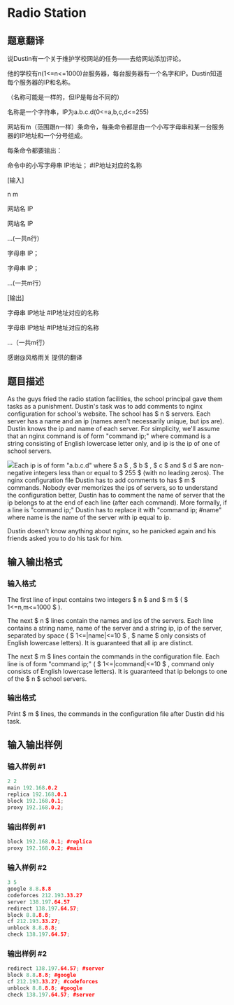 # Radio Station

## 题意翻译

说Dustin有一个关于维护学校网站的任务——去给网站添加评论。

他的学校有n(1<=n<=1000)台服务器，每台服务器有一个名字和IP。Dustin知道每个服务器的IP和名称。

（名称可能是一样的，但IP是每台不同的）

名称是一个字符串，IP为a.b.c.d(0<=a,b,c,d<=255)

网站有m（范围跟n一样）条命令，每条命令都是由一个小写字母串和某一台服务器的IP地址和一个分号组成。

每条命令都要输出：

命令中的小写字母串 IP地址； #IP地址对应的名称

[输入]

n m

网站名 IP

网站名 IP

...(一共n行）

字母串 IP；

字母串 IP；

...(一共m行）

[输出]

字母串 IP地址 #IP地址对应的名称

字母串 IP地址 #IP地址对应的名称

...（一共m行）

感谢@风格雨关 提供的翻译

## 题目描述

As the guys fried the radio station facilities, the school principal gave them tasks as a punishment. Dustin's task was to add comments to nginx configuration for school's website. The school has $ n $ servers. Each server has a name and an ip (names aren't necessarily unique, but ips are). Dustin knows the ip and name of each server. For simplicity, we'll assume that an nginx command is of form "command ip;" where command is a string consisting of English lowercase letter only, and ip is the ip of one of school servers.

![](https://cdn.luogu.com.cn/upload/vjudge_pic/CF918B/ad878d2803e8a6ba1a8b3d8d599829e1c536a92a.png)Each ip is of form "a.b.c.d" where $ a $ , $ b $ , $ c $ and $ d $ are non-negative integers less than or equal to $ 255 $ (with no leading zeros). The nginx configuration file Dustin has to add comments to has $ m $ commands. Nobody ever memorizes the ips of servers, so to understand the configuration better, Dustin has to comment the name of server that the ip belongs to at the end of each line (after each command). More formally, if a line is "command ip;" Dustin has to replace it with "command ip; #name" where name is the name of the server with ip equal to ip.

Dustin doesn't know anything about nginx, so he panicked again and his friends asked you to do his task for him.

## 输入输出格式

### 输入格式

The first line of input contains two integers $ n $ and $ m $ ( $ 1<=n,m<=1000 $ ).

The next $ n $ lines contain the names and ips of the servers. Each line contains a string name, name of the server and a string ip, ip of the server, separated by space ( $ 1<=|name|<=10 $ , $ name $ only consists of English lowercase letters). It is guaranteed that all ip are distinct.

The next $ m $ lines contain the commands in the configuration file. Each line is of form "command ip;" ( $ 1<=|command|<=10 $ , command only consists of English lowercase letters). It is guaranteed that ip belongs to one of the $ n $ school servers.

### 输出格式

Print $ m $ lines, the commands in the configuration file after Dustin did his task.

## 输入输出样例

### 输入样例 #1

```cpp
2 2
main 192.168.0.2
replica 192.168.0.1
block 192.168.0.1;
proxy 192.168.0.2;

```
### 输出样例 #1

```cpp
block 192.168.0.1; #replica
proxy 192.168.0.2; #main

```
### 输入样例 #2

```cpp
3 5
google 8.8.8.8
codeforces 212.193.33.27
server 138.197.64.57
redirect 138.197.64.57;
block 8.8.8.8;
cf 212.193.33.27;
unblock 8.8.8.8;
check 138.197.64.57;

```
### 输出样例 #2

```cpp
redirect 138.197.64.57; #server
block 8.8.8.8; #google
cf 212.193.33.27; #codeforces
unblock 8.8.8.8; #google
check 138.197.64.57; #server

```
